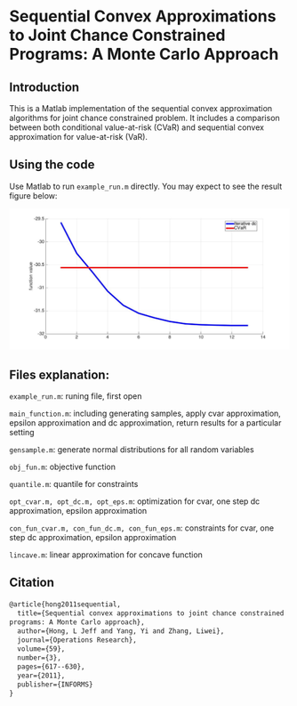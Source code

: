 # Sequential Convex Approximations to Joint Chance Constrained Programs: A Monte Carlo Approach

## Introduction
This is a Matlab implementation of the sequential convex approximation algorithms for joint chance constrained problem. It includes a comparison between both conditional value-at-risk (CVaR) and sequential convex approximation for value-at-risk (VaR).

## Using the code
Use Matlab to run `example_run.m` directly. You may expect to see the result figure below:

<img src="result.jpg" width="512">

## Files explanation:
`example_run.m`: runing file, first open

`main_function.m`: including generating samples, apply cvar approximation, epsilon approximation and dc approximation, return results for a particular setting

`gensample.m`: generate normal distributions for all random variables

`obj_fun.m`: objective function

`quantile.m`: quantile for constraints

`opt_cvar.m, opt_dc.m, opt_eps.m`: optimization for cvar, one step dc approximation, epsilon approximation

`con_fun_cvar.m, con_fun_dc.m, con_fun_eps.m`: constraints for cvar, one step dc approximation, epsilon approximation

`lincave.m`: linear approximation for concave function

## Citation
    @article{hong2011sequential,
      title={Sequential convex approximations to joint chance constrained programs: A Monte Carlo approach},
      author={Hong, L Jeff and Yang, Yi and Zhang, Liwei},
      journal={Operations Research},
      volume={59},
      number={3},
      pages={617--630},
      year={2011},
      publisher={INFORMS}
    }
